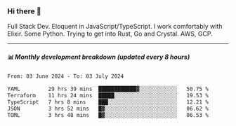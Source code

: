 ### Hi there 👋

Full Stack Dev. Eloquent in JavaScript/TypeScript. I work comfortably with Elixir. Some Python. Trying to get into Rust, Go and Crystal. AWS, GCP.

***

##### 📊 Monthly development breakdown (updated every 8 hours)

<!--START_SECTION:waka-->

```txt
From: 03 June 2024 - To: 03 July 2024

YAML         29 hrs 39 mins  ████████████▓░░░░░░░░░░░░   50.75 %
Terraform    11 hrs 24 mins  █████░░░░░░░░░░░░░░░░░░░░   19.53 %
TypeScript   7 hrs 8 mins    ███░░░░░░░░░░░░░░░░░░░░░░   12.21 %
JSON         3 hrs 52 mins   █▓░░░░░░░░░░░░░░░░░░░░░░░   06.62 %
TOML         3 hrs 48 mins   █▓░░░░░░░░░░░░░░░░░░░░░░░   06.53 %
```

<!--END_SECTION:waka-->

